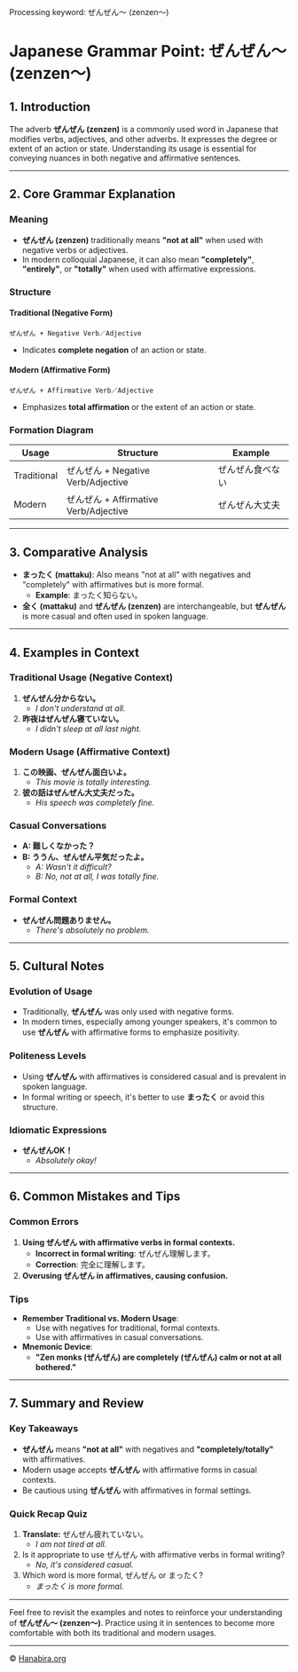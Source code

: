 Processing keyword: ぜんぜん～ (zenzen～)
# Japanese Grammar Point: ぜんぜん～ (zenzen～)

## 1. Introduction
The adverb **ぜんぜん (zenzen)** is a commonly used word in Japanese that modifies verbs, adjectives, and other adverbs. It expresses the degree or extent of an action or state. Understanding its usage is essential for conveying nuances in both negative and affirmative sentences.

---
## 2. Core Grammar Explanation
### Meaning
- **ぜんぜん (zenzen)** traditionally means **"not at all"** when used with negative verbs or adjectives.
- In modern colloquial Japanese, it can also mean **"completely"**, **"entirely"**, or **"totally"** when used with affirmative expressions.
### Structure
#### Traditional (Negative Form)
```plaintext
ぜんぜん + Negative Verb／Adjective
```
- Indicates **complete negation** of an action or state.
#### Modern (Affirmative Form)
```plaintext
ぜんぜん + Affirmative Verb／Adjective
```
- Emphasizes **total affirmation** or the extent of an action or state.
### Formation Diagram
| **Usage**     | **Structure**                      | **Example**              |
|---------------|------------------------------------|--------------------------|
| Traditional   | ぜんぜん + Negative Verb/Adjective  | ぜんぜん食べない          |
| Modern        | ぜんぜん + Affirmative Verb/Adjective | ぜんぜん大丈夫            |
---
## 3. Comparative Analysis
- **まったく (mattaku)**: Also means "not at all" with negatives and "completely" with affirmatives but is more formal.
  - **Example**: まったく知らない。
- **全く (mattaku)** and **ぜんぜん (zenzen)** are interchangeable, but **ぜんぜん** is more casual and often used in spoken language.
---
## 4. Examples in Context
### Traditional Usage (Negative Context)
1. **ぜんぜん分からない。**
   - *I don't understand at all.*
2. **昨夜はぜんぜん寝ていない。**
   - *I didn't sleep at all last night.*
### Modern Usage (Affirmative Context)
1. **この映画、ぜんぜん面白いよ。**
   - *This movie is totally interesting.*
2. **彼の話はぜんぜん大丈夫だった。**
   - *His speech was completely fine.*
### Casual Conversations
- **A: 難しくなかった？**
- **B: ううん、ぜんぜん平気だったよ。**
  - *A: Wasn't it difficult?*
  - *B: No, not at all, I was totally fine.*
### Formal Context
- **ぜんぜん問題ありません。**
  - *There's absolutely no problem.*
---
## 5. Cultural Notes
### Evolution of Usage
- Traditionally, **ぜんぜん** was only used with negative forms.
- In modern times, especially among younger speakers, it's common to use **ぜんぜん** with affirmative forms to emphasize positivity.
### Politeness Levels
- Using **ぜんぜん** with affirmatives is considered casual and is prevalent in spoken language.
- In formal writing or speech, it's better to use **まったく** or avoid this structure.
### Idiomatic Expressions
- **ぜんぜんOK！**
  - *Absolutely okay!*
---
## 6. Common Mistakes and Tips
### Common Errors
1. **Using ぜんぜん with affirmative verbs in formal contexts.**
   - **Incorrect in formal writing**: ぜんぜん理解します。
   - **Correction**: 完全に理解します。
2. **Overusing ぜんぜん in affirmatives, causing confusion.**
### Tips
- **Remember Traditional vs. Modern Usage**:
  - Use with negatives for traditional, formal contexts.
  - Use with affirmatives in casual conversations.
- **Mnemonic Device**:
  - **"Zen monks (ぜんぜん) are completely (ぜんぜん) calm or not at all bothered."**
---
## 7. Summary and Review
### Key Takeaways
- **ぜんぜん** means **"not at all"** with negatives and **"completely/totally"** with affirmatives.
- Modern usage accepts **ぜんぜん** with affirmative forms in casual contexts.
- Be cautious using **ぜんぜん** with affirmatives in formal settings.
### Quick Recap Quiz
1. **Translate:** ぜんぜん疲れていない。
   - *I am not tired at all.*
2. Is it appropriate to use ぜんぜん with affirmative verbs in formal writing?
   - *No, it's considered casual.*
3. Which word is more formal, ぜんぜん or まったく?
   - *まったく is more formal.*
---
Feel free to revisit the examples and notes to reinforce your understanding of **ぜんぜん〜 (zenzen〜)**. Practice using it in sentences to become more comfortable with both its traditional and modern usages.


---

© [Hanabira.org](https://hanabira.org)
